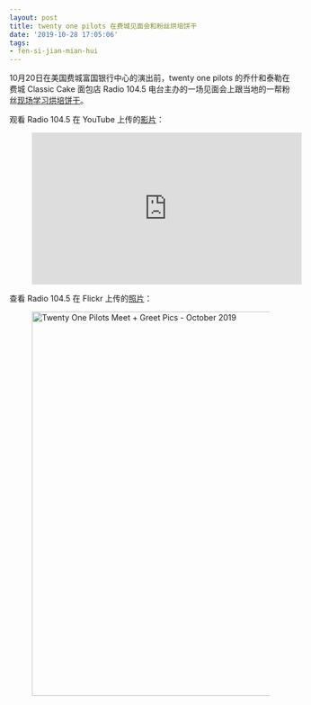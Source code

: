 ```yaml
---
layout: post
title: twenty one pilots 在费城见面会和粉丝烘培饼干
date: '2019-10-28 17:05:06'
tags:
- fen-si-jian-mian-hui
---
```


10月20日在美国费城富国银行中心的演出前，twenty one pilots 的乔什和泰勒在费城 Classic Cake 面包店 Radio 104.5 电台主办的一场见面会上跟当地的一帮粉丝[现场学习烘培饼干](https://radio1045.iheart.com/content/2019-10-27-twenty-one-pilots-cook-up-a-special-treat-w-fans-before-their-philly-show/)。

观看 Radio 104.5 在 YouTube 上传的[影片](https://youtu.be/W89aI-scReQ)：

<figure class="kg-card kg-embed-card"><iframe width="480" height="270" src="https://www.youtube.com/embed/W89aI-scReQ?feature=oembed" frameborder="0" allow="accelerometer; autoplay; encrypted-media; gyroscope; picture-in-picture" allowfullscreen></iframe></figure>

查看 Radio 104.5 在 Flickr 上传的[照片](https://www.flickr.com/photos/radio1045/albums/72157711482585116)：

<figure class="kg-card kg-embed-card"><a data-flickr-embed="true" href="https://www.flickr.com/photos/radio1045/albums/72157711482585116" title="Twenty One Pilots Baking Experience Meet + Greet Pictures by Radio 104.5, on Flickr"><img src="https://live.staticflickr.com/65535/48954215451_2b0f6abf88_b.jpg" width="1024" height="683" alt="Twenty One Pilots Meet + Greet Pics - October 2019"></a><script async src="https://embedr.flickr.com/assets/client-code.js" charset="utf-8"></script></figure>